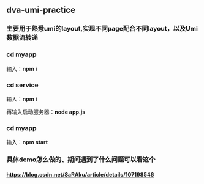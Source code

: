 ## dva-umi-practice
### 主要用于熟悉umi的layout,实现不同page配合不同layout，以及Umi数据流转递  

### cd myapp
输入：**npm i**  
  
  
### cd service
输入：**npm i**  

再输入启动服务器：**node app.js**  
  
  
### cd myapp
输入：**npm start**  
  
  
### 具体demo怎么做的、期间遇到了什么问题可以看这个  

#### https://blog.csdn.net/SaRAku/article/details/107198546
